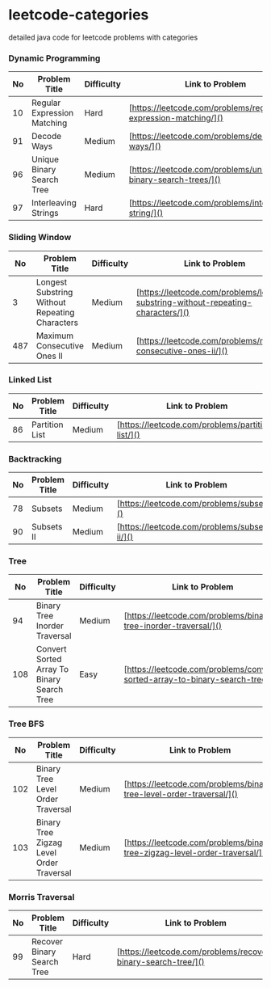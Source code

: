 # leetcode-categories
detailed java code for leetcode problems with categories

### Dynamic Programming
No | Problem Title | Difficulty | Link to Problem
------------ | ------------ | ------------- | -------------
10 | Regular Expression Matching | Hard | [https://leetcode.com/problems/regular-expression-matching/]()
91 | Decode Ways | Medium | [https://leetcode.com/problems/decode-ways/]()
96 | Unique Binary Search Tree | Medium | [https://leetcode.com/problems/unique-binary-search-trees/]()
97 | Interleaving Strings | Hard | [https://leetcode.com/problems/interleaving-string/]()


### Sliding Window
No | Problem Title | Difficulty | Link to Problem
------------ | ------------ | ------------- | -------------
3 | Longest Substring Without Repeating Characters | Medium | [https://leetcode.com/problems/longest-substring-without-repeating-characters/]()
487 | Maximum Consecutive Ones II | Medium | [https://leetcode.com/problems/max-consecutive-ones-ii/]()


### Linked List
No | Problem Title | Difficulty | Link to Problem
------------ | ------------ | ------------- | -------------
86 | Partition List | Medium | [https://leetcode.com/problems/partition-list/]()

### Backtracking
No | Problem Title | Difficulty | Link to Problem
------------ | ------------ | ------------- | -------------
78 | Subsets | Medium | [https://leetcode.com/problems/subsets/]()
90 | Subsets II | Medium | [https://leetcode.com/problems/subsets-ii/]()

### Tree
No | Problem Title | Difficulty | Link to Problem
------------ | ------------ | ------------- | -------------
94 | Binary Tree Inorder Traversal | Medium | [https://leetcode.com/problems/binary-tree-inorder-traversal/]()
108 | Convert Sorted Array To Binary Search Tree | Easy | [https://leetcode.com/problems/convert-sorted-array-to-binary-search-tree/]()

### Tree BFS
No | Problem Title | Difficulty | Link to Problem
------------ | ------------ | ------------- | -------------
102 | Binary Tree Level Order Traversal | Medium | [https://leetcode.com/problems/binary-tree-level-order-traversal/]()
103 | Binary Tree Zigzag Level Order Traversal | Medium | [https://leetcode.com/problems/binary-tree-zigzag-level-order-traversal/]()

### Morris Traversal
No | Problem Title | Difficulty | Link to Problem
------------ | ------------ | ------------- | -------------
99 | Recover Binary Search Tree | Hard | [https://leetcode.com/problems/recover-binary-search-tree/]()
